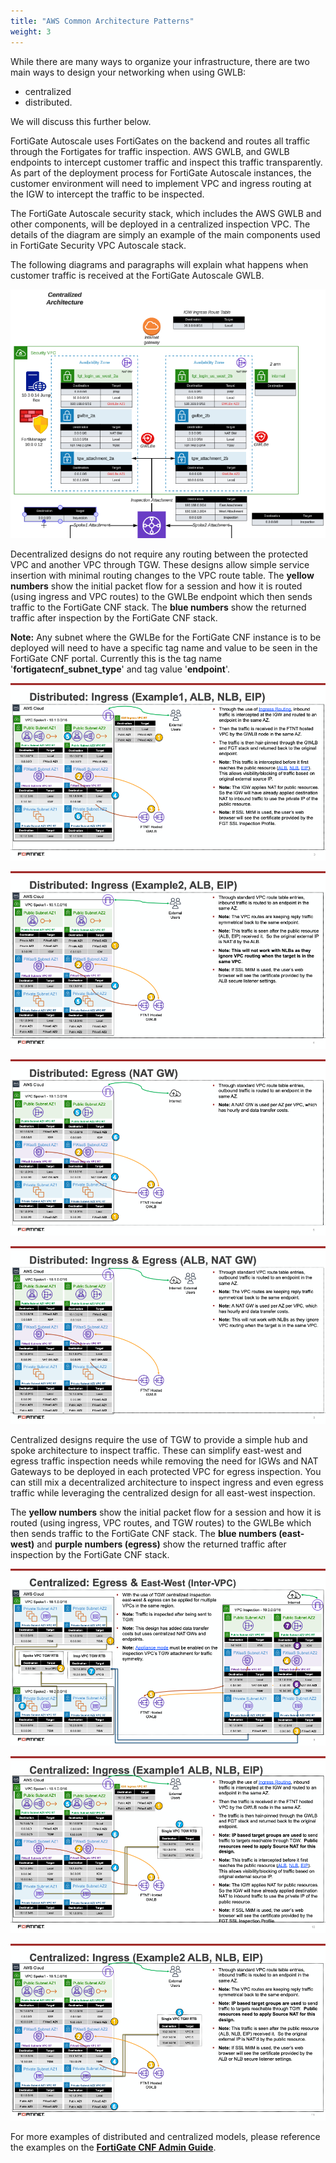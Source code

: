 ```yaml
---
title: "AWS Common Architecture Patterns"
weight: 3
---
```


While there are many ways to organize your infrastructure, there are two main ways to design your networking when using GWLB: 
* centralized 
* distributed. 

We will discuss this further below.

FortiGate Autoscale uses FortiGates on the backend and routes all traffic through the Fortigates for traffic inspection. AWS GWLB, and GWLB endpoints to intercept customer traffic and inspect this traffic transparently. As part of the deployment process for FortiGate Autoscale instances, the customer environment will need to implement VPC and ingress routing at the IGW to intercept the traffic to be inspected.

The FortiGate Autoscale security stack, which includes the AWS GWLB and other components, will be deployed in a centralized inspection VPC. The details of the diagram are simply an example of the main components used in FortiGate Security VPC Autoscale stack. 

The following diagrams and paragraphs will explain what happens when customer traffic is received at the FortiGate Autoscale GWLB.

![](image-cap-1.png)

Decentralized designs do not require any routing between the protected VPC and another VPC through TGW. These designs allow simple service insertion with minimal routing changes to the VPC route table. The **yellow numbers** show the initial packet flow for a session and how it is routed (using ingress and VPC routes) to the GWLBe endpoint which then sends traffic to the FortiGate CNF stack. The **blue numbers** show the returned traffic after inspection by the FortiGate CNF stack.

**Note:** Any subnet where the GWLBe for the FortiGate CNF instance is to be deployed will need to have a specific tag name and value to be seen in the FortiGate CNF portal.  Currently this is the tag name '**fortigatecnf_subnet_type**' and tag value '**endpoint**'.

![](image-cap-2.png)

![](image-cap-3.png)

![](image-cap-4.png)

![](image-cap-5.png)

Centralized designs require the use of TGW to provide a simple hub and spoke architecture to inspect traffic. These can simplify east-west and egress traffic inspection needs while removing the need for IGWs and NAT Gateways to be deployed in each protected VPC for egress inspection. You can still mix a decentralized architecture to inspect ingress and even egress traffic while leveraging the centralized design for all east-west inspection.

The **yellow numbers** show the initial packet flow for a session and how it is routed (using ingress, VPC routes, and TGW routes) to the GWLBe which then sends traffic to the FortiGate CNF stack. The **blue numbers (east-west)** and **purple numbers (egress)** show the returned traffic after inspection by the FortiGate CNF stack.

![](image-cap-6.png)

![](image-cap-7.png)

![](image-cap-8.png)

For more examples of distributed and centralized models, please reference the examples on the [**FortiGate CNF Admin Guide**](https://docs.fortinet.com/document/fortigate-cnf/latest/administration-guide/325439/deployment-scenarios).

